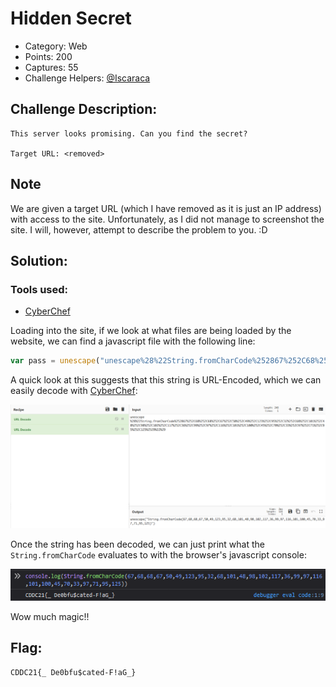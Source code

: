 # Hidden Secret

- Category: Web
- Points: 200
- Captures: 55
- Challenge Helpers: [@Iscaraca](https://github.com/Iscaraca)

## Challenge Description:
```
This server looks promising. Can you find the secret?

Target URL: <removed>
```


## Note
We are given a target URL (which I have removed as it is just an IP address) with access to the site. Unfortunately, as I did not manage to screenshot the site. I will, however, attempt to describe the problem to you. :D
## Solution:
### Tools used:
- [CyberChef](https://gchq.github.io/CyberChef/)

Loading into the site, if we look at what files are being loaded by the website, we can find a javascript file with the following line:

```js
var pass = unescape("unescape%28%22String.fromCharCode%252867%252C68%252C68%252C67%252C50%252C49%252C123%252C95%252C32%252C68%252C101%252C48%252C98%252C102%252C117%252C36%252C99%252C97%252C116%252C101%252C100%252C45%252C70%252C33%252C97%252C71%252C95%252C125%2529%22%29");
```

A quick look at this suggests that this string is URL-Encoded, which we can easily decode with [CyberChef](https://gchq.github.io/CyberChef/):

![Decoding the Command](./urlDecode.png)

Once the string has been decoded, we can just print what the `String.fromCharCode` evaluates to with the browser's javascript console:

![Evaluating the CharCode](./evaluated.png)

Wow much magic!!
## Flag:
```
CDDC21{_ De0bfu$cated-F!aG_}
```